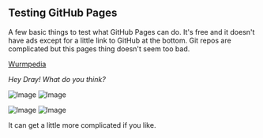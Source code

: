 ## Testing GitHub Pages

A few basic things to test what GitHub Pages can do. It's free and it doesn't have ads except for a little link to GitHub at the bottom. Git repos are complicated but this pages thing doesn't seem too bad. 

[Wurmpedia](https://www.wurmpedia.com/index.php/Main_Page) 

_Hey Dray! What do you think?_

![Image](https://www.wurmpedia.com/images/8/88/WurmLogoLarge.png) ![Image](https://www.wurmpedia.com/images/8/88/WurmLogoLarge.png)

![Image](https://www.wurmpedia.com/images/8/88/WurmLogoLarge.png) ![Image](https://www.wurmpedia.com/images/8/88/WurmLogoLarge.png)

It can get a little more complicated if you like. 
